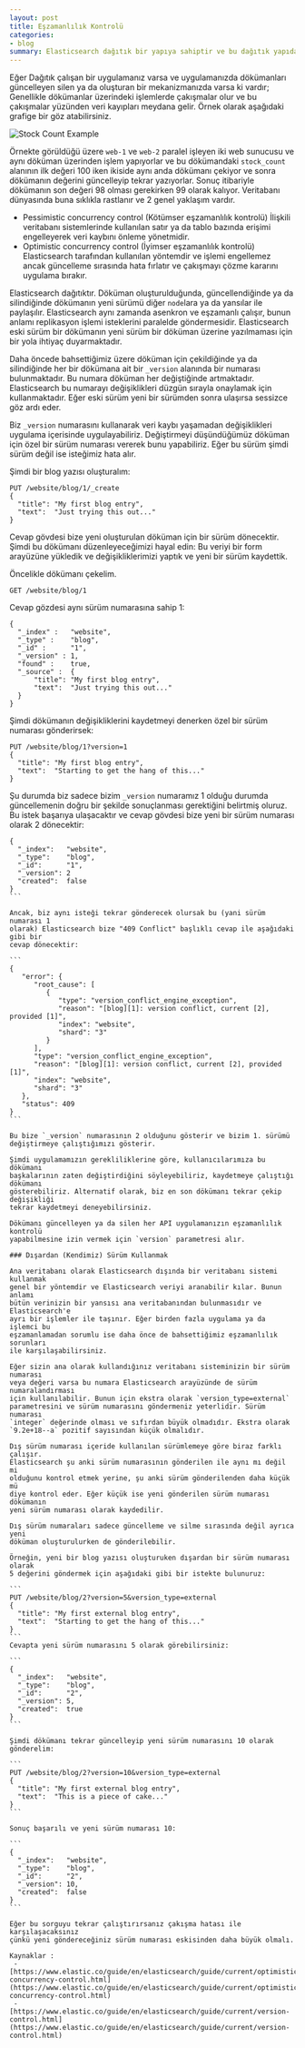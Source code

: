 ```yaml
---
layout: post
title: Eşzamanlılık Kontrolü
categories:
- blog
summary: Elasticsearch dağıtık bir yapıya sahiptir ve bu dağıtık yapıda eşzamanlı işlemlerimizde verilerimizi kaybetmeden nasıl sürümleriz ve sürümleri yönetiriz. 
---
```


Eğer Dağıtık çalışan bir uygulamanız varsa ve uygulamanızda dökümanları 
güncelleyen silen ya da oluşturan bir mekanizmanızda varsa ki vardır; Genellikle 
dökümanlar üzerindeki işlemlerde çakışmalar olur ve bu çakışmalar yüzünden veri 
kayıpları meydana gelir. Örnek olarak aşağıdaki grafige bir göz atabilirsiniz. 

![Stock Count Example](https://www.elastic.co/guide/en/elasticsearch/guide/current/images/elas_0301.png)

Örnekte görüldüğü üzere `web-1` ve `web-2` paralel işleyen iki web sunucusu 
ve aynı döküman üzerinden işlem yapıyorlar ve bu dökümandaki `stock_count`
alanının ilk değeri 100 iken ikiside aynı anda dökümanı çekiyor ve sonra
dökümanın değerini güncelleyip tekrar yazıyorlar. Sonuç itibariyle 
dökümanın son değeri 98 olması gerekirken 99 olarak kalıyor. Veritabanı
dünyasında buna sıklıkla rastlanır ve 2 genel yaklaşım vardır. 

 - Pessimistic concurrency control (Kötümser eşzamanlılık kontrolü) 
 İlişkili veritabanı sistemlerinde kullanılan satır ya da tablo bazında 
 erişimi engelleyerek veri kaybını önleme yönetmidir. 
 - Optimistic concurrency control (İyimser eşzamanlılık kontrolü)
 Elasticsearch tarafından kullanılan yöntemdir ve işlemi engellemez ancak
 güncelleme sırasında hata fırlatır ve çakışmayı çözme kararını uygulama 
 bırakır. 

Elasticsearch dağıtıktır. Döküman oluşturulduğunda, güncellendiğinde ya da 
silindiğinde dökümanın yeni sürümü diğer `node`lara ya da yansılar ile 
paylaşılır. Elasticsearch aynı zamanda asenkron ve eşzamanlı çalışır, 
bunun anlamı replikasyon işlemi isteklerini paralelde göndermesidir. 
Elasticsearch eski sürüm bir dökümanın yeni sürüm bir döküman üzerine 
yazılmaması için bir yola ihtiyaç duyarmaktadır. 

Daha öncede bahsettiğimiz üzere döküman için çekildiğinde ya da silindiğinde 
her bir dökümana ait bir `_version` alanında bir numarası bulunmaktadır. Bu 
numara döküman her değiştiğinde artmaktadır. Elasticsearch bu numarayı 
değişiklikleri düzgün sırayla onaylamak için kullanmaktadır. Eğer eski 
sürüm yeni bir sürümden sonra ulaşırsa sessizce göz ardı eder.

Biz `_version` numarasını kullanarak veri kaybı yaşamadan değişiklikleri 
uygulama içerisinde uygulayabiliriz. Değiştirmeyi düşündüğümüz döküman için
özel bir sürüm numarası vererek bunu yapabiliriz. Eğer bu sürüm şimdi sürüm
değil ise isteğimiz hata alır.

Şimdi bir blog yazısı oluşturalım:

```
PUT /website/blog/1/_create
{
  "title": "My first blog entry",
  "text":  "Just trying this out..."
}
```

Cevap gövdesi bize yeni oluşturulan döküman için bir sürüm dönecektir. Şimdi
bu dökümanı düzenleyeceğimizi hayal edin: Bu veriyi bir form arayüzüne yükledik
ve değişikliklerimizi yaptık ve yeni bir sürüm kaydettik.

Öncelikle dökümanı çekelim.

```
GET /website/blog/1
```
Cevap gözdesi aynı sürüm numarasına sahip 1:

```
{
  "_index" :   "website",
  "_type" :    "blog",
  "_id" :      "1",
  "_version" : 1,
  "found" :    true,
  "_source" :  {
      "title": "My first blog entry",
      "text":  "Just trying this out..."
  }
}
```

Şimdi dökümanın değişikliklerini kaydetmeyi denerken özel bir sürüm numarası
gönderirsek:

```
PUT /website/blog/1?version=1 
{
  "title": "My first blog entry",
  "text":  "Starting to get the hang of this..."
}
```

Şu durumda biz sadece bizim `_version` numaramız 1 olduğu durumda güncellemenin
doğru bir şekilde sonuçlanması gerektiğini belirtmiş oluruz. Bu istek başarıya 
ulaşacaktır ve cevap gövdesi bize yeni bir sürüm numarası olarak 2 dönecektir:

````
{
  "_index":   "website",
  "_type":    "blog",
  "_id":      "1",
  "_version": 2
  "created":  false
}
```

Ancak, biz aynı isteği tekrar gönderecek olursak bu (yani sürüm numarası 1 
olarak) Elasticsearch bize "409 Conflict" başlıklı cevap ile aşağıdaki gibi bir
cevap dönecektir:

```
{
   "error": {
      "root_cause": [
         {
            "type": "version_conflict_engine_exception",
            "reason": "[blog][1]: version conflict, current [2], provided [1]",
            "index": "website",
            "shard": "3"
         }
      ],
      "type": "version_conflict_engine_exception",
      "reason": "[blog][1]: version conflict, current [2], provided [1]",
      "index": "website",
      "shard": "3"
   },
   "status": 409
}
```

Bu bize `_version` numarasının 2 olduğunu gösterir ve bizim 1. sürümü 
değiştirmeye çalıştığımızı gösterir.

Şimdi uygulamamızın gerekliliklerine göre, kullanıcılarımıza bu dökümanı 
başkalarının zaten değiştirdiğini söyleyebiliriz, kaydetmeye çalıştığı dökümanı
gösterebiliriz. Alternatif olarak, biz en son dökümanı tekrar çekip değişikliği 
tekrar kaydetmeyi deneyebilirsiniz. 

Dökümanı güncelleyen ya da silen her API uygulamanızın eşzamanlılık kontrolü 
yapabilmesine izin vermek için `version` parametresi alır.

### Dışardan (Kendimiz) Sürüm Kullanmak

Ana veritabanı olarak Elasticsearch dışında bir veritabanı sistemi kullanmak 
genel bir yöntemdir ve Elasticsearch veriyi aranabilir kılar. Bunun anlamı
bütün verinizin bir yansısı ana veritabanından bulunmasıdır ve Elasticsearch'e 
ayrı bir işlemler ile taşınır. Eğer birden fazla uygulama ya da işlemci bu 
eşzamanlamadan sorumlu ise daha önce de bahsettiğimiz eşzamanlılık sorunları
ile karşılaşabilirsiniz. 

Eğer sizin ana olarak kullandığınız veritabanı sisteminizin bir sürüm numarası 
veya değeri varsa bu numara Elasticsearch arayüzünde de sürüm numaralandırması
için kullanılabilir. Bunun için ekstra olarak `version_type=external` 
parametresini ve sürüm numarasını göndermeniz yeterlidir. Sürüm numarası 
`integer` değerinde olması ve sıfırdan büyük olmadıdır. Ekstra olarak 
`9.2e+18--a` pozitif sayısından küçük olmalıdır. 

Dış sürüm numarası içeride kullanılan sürümlemeye göre biraz farklı çalışır. 
Elasticsearch şu anki sürüm numarasının gönderilen ile aynı mı değil mi 
olduğunu kontrol etmek yerine, şu anki sürüm gönderilenden daha küçük mü
diye kontrol eder. Eğer küçük ise yeni gönderilen sürüm numarası dökümanın
yeni sürüm numarası olarak kaydedilir. 

Dış sürüm numaraları sadece güncelleme ve silme sırasında değil ayrıca yeni
döküman oluşturulurken de gönderilebilir.

Örneğin, yeni bir blog yazısı oluşturuken dışardan bir sürüm numarası olarak 
5 değerini göndermek için aşağıdaki gibi bir istekte bulunuruz:

```
PUT /website/blog/2?version=5&version_type=external
{
  "title": "My first external blog entry",
  "text":  "Starting to get the hang of this..."
}
```
Cevapta yeni sürüm numarasını 5 olarak görebilirsiniz:

```
{
  "_index":   "website",
  "_type":    "blog",
  "_id":      "2",
  "_version": 5,
  "created":  true
}
```

Şimdi dökümanı tekrar güncelleyip yeni sürüm numarasını 10 olarak gönderelim:

```
PUT /website/blog/2?version=10&version_type=external
{
  "title": "My first external blog entry",
  "text":  "This is a piece of cake..."
}
```

Sonuç başarılı ve yeni sürüm numarası 10:

```
{
  "_index":   "website",
  "_type":    "blog",
  "_id":      "2",
  "_version": 10,
  "created":  false
}
```

Eğer bu sorguyu tekrar çalıştırırsanız çakışma hatası ile karşılaşacaksınız 
çünkü yeni göndereceğiniz sürüm numarası eskisinden daha büyük olmalı.

Kaynaklar : 
 - [https://www.elastic.co/guide/en/elasticsearch/guide/current/optimistic-concurrency-control.html](https://www.elastic.co/guide/en/elasticsearch/guide/current/optimistic-concurrency-control.html)
 - [https://www.elastic.co/guide/en/elasticsearch/guide/current/version-control.html](https://www.elastic.co/guide/en/elasticsearch/guide/current/version-control.html)